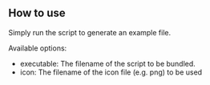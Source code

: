 ## How to use
Simply run the script to generate an example file.

Available options:
- executable: The filename of the script to be bundled.
- icon: The filename of the icon file (e.g. png) to be used
